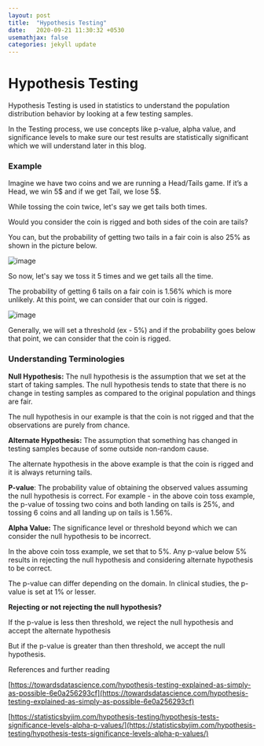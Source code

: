 ```yaml
---
layout: post
title:  "Hypothesis Testing"
date:   2020-09-21 11:30:32 +0530
usemathjax: false
categories: jekyll update
---
```


# Hypothesis Testing

Hypothesis Testing is used in statistics to understand the population distribution behavior by looking at a few testing samples.

In the Testing process, we use concepts like p-value, alpha value, and significance levels to make sure our test results are statistically significant which we will understand later in this blog.

### **Example**

Imagine we have two coins and we are running a Head/Tails game. If it’s a Head, we win 5$ and if we get Tail, we lose 5$.

While tossing the coin twice, let's say we get tails both times.

Would you consider the coin is rigged and both sides of the coin are tails?

You can, but the probability of getting two tails in a fair coin is also 25% as shown in the picture below.

![image](https://lh6.googleusercontent.com/hqIrE7aGbILsYkkTlKA3iGpiRuFdQDjFFcccf14KWcneY5LC67dXaTnMV2oz3uJR93EGRk7Idtukt64xWLLz_80v4duIHnsR5ycN_KTRZHMufAM-4ua_A05U67QUhqbnsJoZ4smv)

So now, let's say we toss it 5 times and we get tails all the time.

The probability of getting 6 tails on a fair coin is 1.56% which is more unlikely. At this point, we can consider that our coin is rigged.

![image](https://lh6.googleusercontent.com/R4Jgd3_Clp_ADm_Ddl9sP61mkXmMwDYsXvaqb-wdF0iJZ4H6MlykKVw_Y3Fi1xUvvfa7E_PnPbdSUWEVlpGGcG16WcQUhV1T8NdBjopfz915jDkf9WrMqb6LTg9nJn0Y5r2RF5p8)

Generally, we will set a threshold (ex - 5%) and if the probability goes below that point, we can consider that the coin is rigged.

### **Understanding Terminologies**

**Null Hypothesis:** The null hypothesis is the assumption that we set at the start of taking samples. The null hypothesis tends to state that there is no change in testing samples as compared to the original population and things are fair.

The null hypothesis in our example is that the coin is not rigged and that the observations are purely from chance.

**Alternate Hypothesis:** The assumption that something has changed in testing samples because of some outside non-random cause.

The alternate hypothesis in the above example is that the coin is rigged and it is always returning tails.

**P-value**: The probability value of obtaining the observed values assuming the null hypothesis is correct. For example - in the above coin toss example, the p-value of tossing two coins and both landing on tails is 25%, and tossing 6 coins and all landing up on tails is 1.56%.

**Alpha Value:** The significance level or threshold beyond which we can consider the null hypothesis to be incorrect.

In the above coin toss example, we set that to 5%. Any p-value below 5% results in rejecting the null hypothesis and considering alternate hypothesis to be correct.

The p-value can differ depending on the domain. In clinical studies, the p-value is set at 1% or lesser.

**Rejecting or not rejecting the null hypothesis?**

If the p-value is less then threshold, we reject the null hypothesis and accept the alternate hypothesis

But if the p-value is greater than then threshold, we accept the null hypothesis.

References and further reading

[https://towardsdatascience.com/hypothesis-testing-explained-as-simply-as-possible-6e0a256293cf](https://towardsdatascience.com/hypothesis-testing-explained-as-simply-as-possible-6e0a256293cf)

[https://statisticsbyjim.com/hypothesis-testing/hypothesis-tests-significance-levels-alpha-p-values/](https://statisticsbyjim.com/hypothesis-testing/hypothesis-tests-significance-levels-alpha-p-values/)